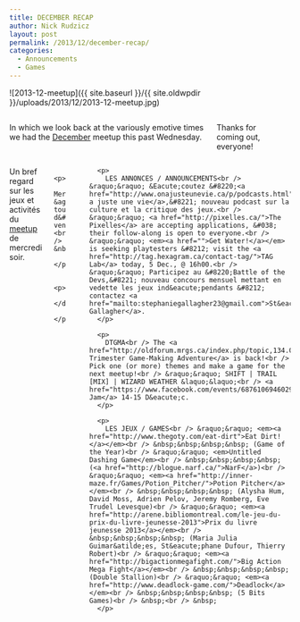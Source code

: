 ```yaml
---
title: DECEMBER RECAP
author: Nick Rudzicz
layout: post
permalink: /2013/12/december-recap/
categories:
  - Announcements
  - Games
---
```

![2013-12-meetup]({{ site.baseurl }}/{{ site.oldwpdir }}/uploads/2013/12/2013-12-meetup.jpg)

<div class="large-6 columns ">
  <p>
    In which we look back at the variously emotive times we had the <a href="{{ site.baseurl }}/2013/11/meetup-4-dec/">December</a> meetup this past Wednesday.
  </p>
  
  <p>
    Thanks for coming out, everyone!
  </p>
  
  <p>
    </div><div class="large-6 columns ">
      <p>
        Un bref regard sur les jeux et activit&eacute;s du <a href="{{ site.baseurl }}/2013/11/meetup-4-dec/">meetup</a> de mercredi soir.
      </p>
      
      <p>
        Merci &agrave; tous d&#8217;&ecirc;tre venus!<br /> &nbsp;
      </p>
      
      <p>
        </div>
      </p>
---
      
      <p>
        LES ANNONCES / ANNOUNCEMENTS<br /> &raquo;&raquo; &Eacute;coutez &#8220;<a href="http://www.onajusteunevie.ca/p/podcasts.html">On a juste une vie</a>,&#8221; nouveau podcast sur la culture et la critique des jeux.<br /> &raquo;&raquo; <a href="http://pixelles.ca/">The Pixelles</a> are accepting applications, &#038; their follow-along is open to everyone.<br /> &raquo;&raquo; <em><a href="">Get Water!</a></em> is seeking playtesters &#8212; visit the <a href="http://tag.hexagram.ca/contact-tag/">TAG Lab</a> today, 5 Dec., @ 16h00.<br /> &raquo;&raquo; Participez au &#8220;Battle of the Devs,&#8221; nouveau concours mensuel mettant en vedette les jeux ind&eacute;pendants &#8212; contactez <a href="mailto:stephaniegallagher23@gmail.com">St&eacute;phanie Gallagher</a>.
      </p>
      
      <p>
        DTGMA<br /> The <a href="http://oldforum.mrgs.ca/index.php/topic,134.0.html">Downtown Trimester Game-Making Adventure</a> is back!<br /> Pick one (or more) themes and make a game for the next meetup!<br /> &raquo;&raquo; SHIFT | TRAIL [MIX] | WIZARD WEATHER &laquo;&laquo;<br /> <a href="https://www.facebook.com/events/687610694602978/">Game Jam</a> 14-15 D&eacute;c.
      </p>
      
      <p>
        LES JEUX / GAMES<br /> &raquo;&raquo; <em><a href="http://www.thegoty.com/eat-dirt">Eat Dirt!</a></em><br /> &nbsp;&nbsp;&nbsp;&nbsp; (Game of the Year)<br /> &raquo;&raquo; <em>Untitled Dashing Game</em><br /> &nbsp;&nbsp;&nbsp;&nbsp; (<a href="http://blogue.narf.ca/">NarF</a>)<br /> &raquo;&raquo; <em><a href="http://inner-maze.fr/Games/Potion_Pitcher/">Potion Pitcher</a></em><br /> &nbsp;&nbsp;&nbsp;&nbsp; (Alysha Hum, David Moss, Adrien Pelov, Jeremy Romberg, Eve Trudel Levesque)<br /> &raquo;&raquo; <em><a href="http://arene.bibliomontreal.com/le-jeu-du-prix-du-livre-jeunesse-2013">Prix du livre jeunesse 2013</a></em><br /> &nbsp;&nbsp;&nbsp;&nbsp; (Maria Julia Guimar&atilde;es, St&eacute;phane Dufour, Thierry Robert)<br /> &raquo;&raquo; <em><a href="http://bigactionmegafight.com/">Big Action Mega Fight</a></em><br /> &nbsp;&nbsp;&nbsp;&nbsp; (Double Stallion)<br /> &raquo;&raquo; <em><a href="http://www.deadlock-game.com/">Deadlock</a></em><br /> &nbsp;&nbsp;&nbsp;&nbsp; (5 Bits Games)<br /> &nbsp;<br /> &nbsp;
      </p>
